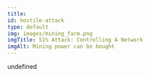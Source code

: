 ```yaml
--- 
title: 
id: hostile-attack
type: default
img: images/mining_farm.png
imgTitle: 51% Attack: Controlling A Network
imgAlt: Mining power can be bought
---
```


undefined

